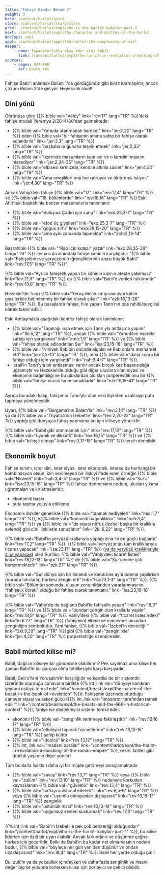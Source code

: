 ```yaml
---
title: "Fahişe Kimdir Bölüm 2"
weight: 3
base: /content/harlot/quick
story: /content/harlot/story/story
prev:  /content/harlot/expl/who-is-the-harlot-babylon-part-1
next: /content/harlot/expl/the-character-and-destiny-of-the-harlot
docType: expl
appl: /content/harlot/appl/the-harlot-the-complexity-of-evil
deeper:
    - name: İmparatorlukla alay eder gibi Babil
      link: /content/harlot/expl/the-harlot-in-revelation-a-mocking-of-the-roman-empire
sources: 
    - pages: 847–890
      ref: beale_rev
---
```


Fahişe Babil’i anlamak Bölüm 1'de gördüğümüz gibi biraz karmaşıktır, ancak çözüm Bölüm 2'de geliyor. Heyecanlı olun!!!

## Dini yönü

<a name="bc8e"></a>
Görünüşe göre {{% bible val="Vahiy" link="rev:17" lang="TR" %}}’deki fahişe modeli Yeremya 2/20–4/30'dan gelmektedir:

- {{% bible val="Yahuda utanmadan hareket" link="jer:2,20" lang="TR" %}} eden {{% bible val="bir fahişenin alnına sahip bir fahişe olarak adlandırılır" link="jer:3,3" lang="TR" %}}
- {{% bible val="başkalarını günaha teşvik etmek" link="jer:2,33" lang="TR" %}}
- {{% bible val="üzerinde masumların kanı var ve o kendini masum hissediyor" link="jer:2,34-35" lang="TR" %}}
- {{% bible val="elbisesi kırmızıdır, kendini altınla süsler" link="jer:4,30" lang="TR" %}}
- {{% bible val="Ama sevgilileri onu hor görüyor ve öldürmek istiyor." link="jer:4,30" lang="TR" %}}

Ancak Vahiy’deki fahişe {{% bible val="17" link="rev:17,4" lang="TR" %}}. ve {{% bible val="18. bölümlerde" link="rev:18,16" lang="TR" %}} Eski Ahit’teki başkâhinle benzer malzemelerle tanımlanır:

- {{% bible val="Buluşma Çadırı için sunu" link="exo:25,3-7" lang="TR" %}}
- {{% bible val="efod (iç giysiler)" link="exo:25,3-7" lang="TR" %}}
- {{% bible val="göğüs zırhı" link="exo:28,15-20" lang="TR" %}}
- {{% bible val="ama aynı zamanda tapınakta" link="2ch:2,13-14" lang="TR" %}}

Başrahibin {{% bible val="“Rab için kutsal” yazılı" link="exo:28,35-38" lang="TR" %}} levhası da alnındaki fahişe isminin karşılığıdır: “{{% bible val="Fahişelerin ve yeryüzünün iğrençliklerinin anası büyük Babil" link="rev:17,5" lang="TR" %}}”.

{{% bible val="Ayrıca fahişelik yapan bir kâhinin kızının ateşte yakılması" link="lev:21,9" lang="TR" %}} da {{% bible val="Babil’e verilen hükümdür" link="rev:18,8" lang="TR" %}}.

Hezekiel’de Tanrı {{% bible val="Yeruşalim’in karşısına aynı kâhin giysileriyle betimlenmiş bir fahişe olarak çıkar" link="ezk:16,13-26" lang="TR" %}}. Bu pasajlarda fahişe, hile yapan Tanrı’nın baş rahibi/sevgilisi olarak tasvir edilir.

Eski Antlaşma’da aşağıdaki kentler fahişe olarak tanımlanır:

- {{% bible val="Tapınağı inşa etmek için Tanrı’yla antlaşma yapan" link="1ki:5,12" lang="TR" %}}, ancak {{% bible val="Yahudileri esarete sattığı için yargılanan" link="amo:1,9" lang="TR" %}} ve {{% bible val="fahişe olarak adlandırılan Sur" link="isa:23,15-18" lang="TR" %}}
- {{% bible val="Niniveh Rab’bin önünde alçaldı ve Rab onlara merhamet etti" link="jon:3,5-10" lang="TR" %}}, ama {{% bible val="daha sonra bir fahişe olduğu için yargılandı" link="nah:3,4-7" lang="TR" %}}.
- İsrail’in Tanrı’yla bir antlaşması vardır ancak birçok kez başarısızlığa uğramıştır ve Hezekiel’de olduğu gibi diğer uluslara olan siyasi ve ekonomik bağımlılığı ve bu uluslardan aldıkları putperestlik onu bir {{% bible val="fahişe olarak tanımlamaktadır" link="ezk:16,15-41" lang="TR" %}}.

Ayrıca buradaki kalıp, fahişenin Tanrı’yla olan eski ilişkiden uzaklaşıp puta tapmaya yönelmesidir

Uyarı, {{% bible val="Bergama’nın Balam’la" link="rev:2,14" lang="TR" %}} ya da {{% bible val="Thyatira’nın İzebel’le" link="rev:2,20-22" lang="TR" %}} yaptığı gibi dünyayla fuhuş yapmamaları için kiliseye yöneliktir.

{{% bible val="Babil gibi utanmamak için" link="rev:17,16" lang="TR" %}} {{% bible val="uyanık ve dikkatli" link="rev:16,15" lang="TR" %}} ve {{% bible val="bilinçli olmayı" link="rev:3,17-18" lang="TR" %}} tercih etmelidir.

## Ekonomik boyut

<a name="fb4b"></a>
Fahişe tanımı, ister dini, ister siyasi, ister ekonomik, isterse de herhangi bir kombinasyon olsun, izin verilmeyen bir ilişkiyi ifade eder, örneğin {{% bible val="Niniveh" link="nah:3,4-5" lang="TR" %}} ve {{% bible val="Sur’a" link="isa:23,15-18" lang="TR" %}} fahişe denmesinin nedeni, ulusları yıkıma uğratmaları ve kirletmeleridir.

- ekonomik baskı
- puta tapma yoluyla etkileme

Ekonomik ilişkiler genellikle {{% bible val="tapınak hediyeleri" link="mic:1,7" lang="TR" %}}, e{{% bible val="konomik bağımlılıklar" link="nah:3,4" lang="TR" %}} ya {{% bible val="da siyasi nüfuz (İzebel başka bir krallıkla evlendi) gibi dini ilişkilerle sonuçlanır" link="2ki:9,22" lang="TR" %}}.

{{% bible val="Babil’in yeryüzü krallarıyla yaptığı zina ile en güçlü bağlantı" link="rev:17,2" lang="TR" %}}, {{% bible val="yeryüzünün tüm krallıklarıyla ticaret yapacak" link="isa:23,17" lang="TR" %}} ([ya da yeryüzü krallıklarıyla zina yapacak](https://biblehub.com/interlinear/isaiah/23-17.htm)) olan Sur’dur. {{% bible val="Vahiy’deki ticaret listesi" link="rev:18,12-13" lang="TR" %}} de {{% bible val="Sur’unkine çok benzemektedir" link="ezk:27" lang="TR" %}}.

{{% bible val="Sur dünya için bir limandı ve kendisine ayni ödeme yapılırken (burada tahıllarla) herkesi zengin etti" link="isa:23,1-3" lang="TR" %}}. {{% bible val="Bölümün sonunda, ulusun zenginliğinden yararlanmasının “fahişelik ücreti” olduğu bir fahişe olarak tanımlanır." link="isa:23,16-18" lang="TR" %}}

{{% bible val="Vahiy’de de bağlantı Babil’le fahişelik yapan" link="rev:18,3" lang="TR" %}} ve {{% bible val="bundan zengin olan krallarla yapılır" link="rev:18,9" lang="TR" %}}. Vahiy’deki {{% bible val="ticaret listesindeki" link="ezk:27" lang="TR" %}} (fahişenin) elbise ve mücevher unsurları zenginliğin sembolüdür. Yani fahişe, {{% bible val="İzebel’in denediği " link="2ki:9,30" lang="TR" %}}gibi {{% bible val="zenginlikle" link="jer:4,30" lang="TR" %}} putperestliğe özendirebilir.

## Babil mürted kilise mi?

<a name="2815"></a>
Babil, dağılan kiliseye bir gönderme olabilir mi? Pek sayılmaz ama kilise her zaman Babil’in bir parçası olma tehlikesiyle karşı karşıyadır.

Babil, Gelin/Yeni Yeruşalim’in karşılığıdır ve kendisi de bir sistemdir. Üzerinde oturduğu canavarla birlikte {{% int_link val="dünyayı kandıran şeytani üçlüyü temsil ede" link="/content/beasts/expl/the-nature-of-the-beast-in-the-book-of-revelation" %}}r. Fahişenin üzerinde oturduğu canavar siyasi ve askeri gücü ({{% int_link val="imparator tarafından temsil edilir" link="/content/beasts/expl/the-beasts-and-the-666-in-historical-context" %}}), fahişe ise destekleyici sistemi temsil eder.

- ekonomi ({{% bible val="zenginlik verir veya fakirleştirir" link="rev:13,16-17" lang="TR" %}})
- {{% bible val="etkileyici tapınak hizmetlerine" link="rev:13,13-15" lang="TR" %}} sahip kültür
- {{% bible val="İdeoloji" link="rev:13,12" lang="TR" %}}
- {{% int_link val="madeni paralar" link="/content/harlot/expl/the-harlot-in-revelation-a-mocking-of-the-roman-empire" %}}, resmi tatiller gibi günlük yaşamın diğer yönleri

Tüm bunlarla İsa’dan daha iyi bir müjde getirmeyi amaçlamaktadır.

- {{% bible val="savaş" link="rev:13,7" lang="TR" %}} veya {{% bible val="zulüm" link="rev:13,10" lang="TR" %}} nedeniyle korkudan kaynaklanan {{% bible val="güvenlik" link="rev:13,4" lang="TR" %}}
- {{% bible val="haftayı suistimal ederek" link="rev:6,5-6" lang="TR" %}} veya {{% bible val="uyumlu olmayanları dışlayarak" link="rev:13,16-17" lang="TR" %}} zenginlik
- {{% bible val="üstünlük hissi" link="rev:13,13-14" lang="TR" %}}
- {{% bible val="uygunsuz sesleri susturmak" link="rev:17,6" lang="TR" %}}

{{% int_link val="Babil’in İzebel ile pek çok benzerliği olduğundan" link="/content/harlot/expl/who-is-the-harlot-babylon-part-1" %}}, bu kilise liderleri için özel bir uyarı olabilir. Ancak farkındalık ve düşünme çağrısı herkes için geçerlidir. Belki de Babil’in bu kadar net olmamasının nedeni budur, {{% bible val="böylece her gün yeniden düşünür ve ondan uzaklaşırsınız" link="rev:18,4" lang="TR" %}}. Babil her yerde olduğu gibi!

Bu, zulüm ya da yoksulluk içindeyken ve daha fazla zenginlik ve insani değer biçme yolunda ilerlerken kilise için zorlayıcı ve çekici olabilir.
